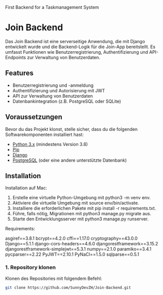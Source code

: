 First Backend for a Taskmanagement System
# Join Backend

Das Join Backend ist eine serverseitige Anwendung, die mit Django entwickelt wurde und die Backend-Logik für die Join-App bereitstellt. Es umfasst Funktionen wie Benutzerregistrierung, Authentifizierung und API-Endpoints zur Verwaltung von Benutzerdaten.

## Features

- Benutzerregistrierung und -anmeldung
- Authentifizierung und Autorisierung mit JWT
- API zur Verwaltung von Benutzerdaten
- Datenbankintegration (z.B. PostgreSQL oder SQLite)

## Voraussetzungen

Bevor du das Projekt klonst, stelle sicher, dass du die folgenden Softwarekomponenten installiert hast:

- [Python 3.x](https://www.python.org/downloads/) (mindestens Version 3.8)
- [Pip](https://pip.pypa.io/en/stable/)
- [Django](https://www.djangoproject.com/)
- [PostgreSQL](https://www.postgresql.org/) (oder eine andere unterstützte Datenbank)

## Installation

Installation auf Mac:

1. Erstelle eine virtuelle Python-Umgebung mit python3 -m venv env.
2. Aktiviere die virtuelle Umgebung mit source env/bin/activate.
3. Installiere die erforderlichen Pakete mit pip install -r requirements.txt.
4. Führe, falls nötig, Migrationen mit python3 manage.py migrate aus.
5. Starte den Entwicklungsserver mit python3 manage.py runserver.

Requirements:

asgiref==3.8.1
bcrypt==4.2.0
cffi==1.17.0
cryptography==43.0.0
Django==5.1.1
django-cors-headers==4.6.0
djangorestframework==3.15.2
djangorestframework-simplejwt==5.3.1
numpy==2.1.0
paramiko==3.4.1
pycparser==2.22
PyJWT==2.10.1
PyNaCl==1.5.0
sqlparse==0.5.1



### 1. Repository klonen

Klonen des Repositories mit folgendem Befehl:

```bash
git clone https://github.com/SunnyDevZH/Join-Backend.git
